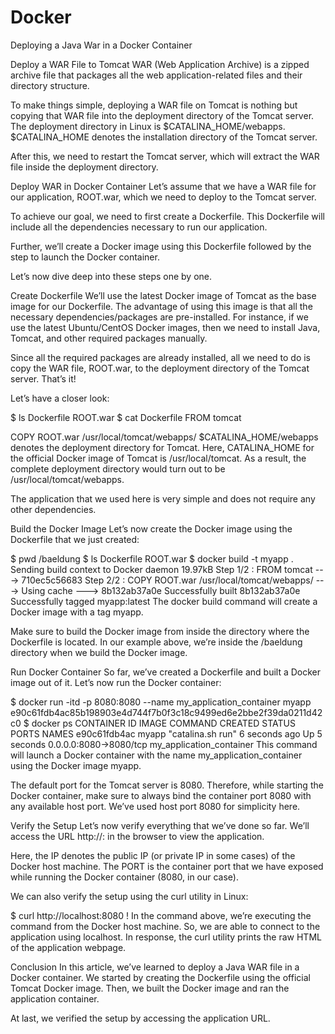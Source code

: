 # Docker
Deploying a Java War in a Docker Container

Deploy a WAR File to Tomcat
WAR (Web Application Archive) is a zipped archive file that packages all the web application-related files and their directory structure.

To make things simple, deploying a WAR file on Tomcat is nothing but copying that WAR file into the deployment directory of the Tomcat server. The deployment directory in Linux is $CATALINA_HOME/webapps. $CATALINA_HOME denotes the installation directory of the Tomcat server.

After this, we need to restart the Tomcat server, which will extract the WAR file inside the deployment directory.

Deploy WAR in Docker Container
Let’s assume that we have a WAR file for our application, ROOT.war, which we need to deploy to the Tomcat server.

To achieve our goal, we need to first create a Dockerfile. This Dockerfile will include all the dependencies necessary to run our application.

Further, we’ll create a Docker image using this Dockerfile followed by the step to launch the Docker container.

Let’s now dive deep into these steps one by one.

 Create Dockerfile
We’ll use the latest Docker image of Tomcat as the base image for our Dockerfile. The advantage of using this image is that all the necessary dependencies/packages are pre-installed. For instance, if we use the latest Ubuntu/CentOS Docker images, then we need to install Java, Tomcat, and other required packages manually.

Since all the required packages are already installed, all we need to do is copy the WAR file, ROOT.war, to the deployment directory of the Tomcat server. That’s it!

Let’s have a closer look:

$ ls
Dockerfile  ROOT.war
$ cat Dockerfile 
FROM tomcat

COPY ROOT.war /usr/local/tomcat/webapps/
$CATALINA_HOME/webapps denotes the deployment directory for Tomcat. Here, CATALINA_HOME for the official Docker image of Tomcat is /usr/local/tomcat. As a result, the complete deployment directory would turn out to be /usr/local/tomcat/webapps.

The application that we used here is very simple and does not require any other dependencies.

Build the Docker Image
Let’s now create the Docker image using the Dockerfile that we just created:

$ pwd
/baeldung
$ ls
Dockerfile  ROOT.war
$ docker build -t myapp .
Sending build context to Docker daemon  19.97kB
Step 1/2 : FROM tomcat
 ---> 710ec5c56683
Step 2/2 : COPY ROOT.war /usr/local/tomcat/webapps/
 ---> Using cache
 ---> 8b132ab37a0e
Successfully built 8b132ab37a0e
Successfully tagged myapp:latest
The docker build command will create a Docker image with a tag myapp. 

Make sure to build the Docker image from inside the directory where the Dockerfile is located. In our example above, we’re inside the /baeldung directory when we build the Docker image.

Run Docker Container
So far, we’ve created a Dockerfile and built a Docker image out of it. Let’s now run the Docker container:

$ docker run -itd -p 8080:8080 --name my_application_container myapp
e90c61fdb4ac85b198903e4d744f7b0f3c18c9499ed6e2bbe2f39da0211d42c0
$ docker ps 
CONTAINER ID        IMAGE               COMMAND             CREATED             STATUS              PORTS                    NAMES
e90c61fdb4ac        myapp               "catalina.sh run"   6 seconds ago       Up 5 seconds        0.0.0.0:8080->8080/tcp   my_application_container
This command will launch a Docker container with the name my_application_container using the Docker image myapp. 

The default port for the Tomcat server is 8080. Therefore, while starting the Docker container, make sure to always bind the container port 8080 with any available host port. We’ve used host port 8080 for simplicity here.

Verify the Setup
Let’s now verify everything that we’ve done so far. We’ll access the URL http://<IP>:<PORT> in the browser to view the application.

Here, the IP denotes the public IP (or private IP in some cases) of the Docker host machine. The PORT is the container port that we have exposed while running the Docker container (8080, in our case).

We can also verify the setup using the curl utility in Linux:

$ curl http://localhost:8080
!
In the command above, we’re executing the command from the Docker host machine. So, we are able to connect to the application using localhost. In response, the curl utility prints the raw HTML of the application webpage.

Conclusion
In this article, we’ve learned to deploy a Java WAR file in a Docker container. We started by creating the Dockerfile using the official Tomcat Docker image. Then, we built the Docker image and ran the application container.

At last, we verified the setup by accessing the application URL.
